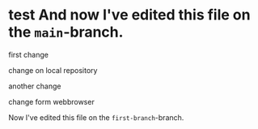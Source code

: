 # test And now I've edited this file on the `main`-branch.

first change 

change on local repository 

another change

change form webbrowser

Now I've edited this file on the `first-branch`-branch.

